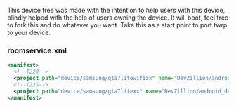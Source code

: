 This device tree was made with the intention to help users with this device, blindly helped with the help of users owning the device.
It will boot, feel free to fork this and do whatever you want. Take this as a start point to port twrp to your device.

### roomservice.xml
```xml
<manifest>
  <!--T220-->
  <project path="device/samsung/gta7litewifixx" name="DevZillion/android_device_samsung_gta7lite" remote="github" revision="gta7litewifixx"/>
  <!--T225-->
  <project path="device/samsung/gta7litexx" name="DevZillion/android_device_samsung_gta7lite" remote="github" revision="gta7litexx"/>
</manifest>
```

